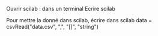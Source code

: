 Ouvrir scilab : dans un terminal Ecrire scilab

Pour mettre la donné dans scilab, écrire dans scilab data = csvRead("data.csv", ",", "[]", "string")
